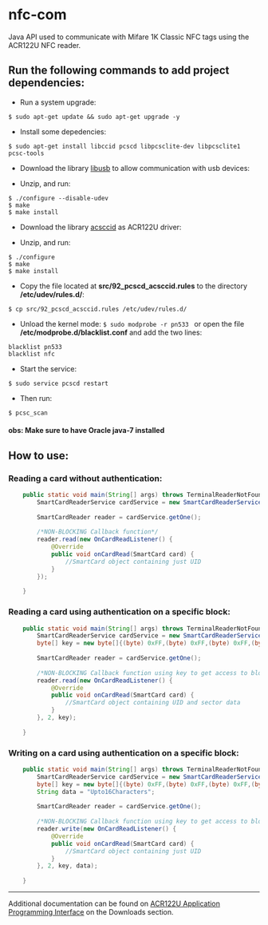 # nfc-com
Java API used to communicate with Mifare 1K Classic NFC tags using the ACR122U NFC reader.  


## Run the following commands to add project dependencies: 

* Run a system upgrade:
```
$ sudo apt-get update && sudo apt-get upgrade -y 
```

* Install some depedencies:
```
$ sudo apt-get install libccid pcscd libpcsclite-dev libpcsclite1 pcsc-tools 
```

* Download the library [libusb](http://downloads.sourceforge.net/libusb/libusb-1.0.20.tar.bz2) to allow communication with usb devices:

* Unzip, and run: 
``` 
$ ./configure --disable-udev 
$ make
$ make install
```

* Download the library [acsccid](http://www.acs.com.hk/en/products/3/acr122u-usb-nfc-reader/) as ACR122U driver:

* Unzip, and run:
```
$ ./configure
$ make 
$ make install
```
* Copy the file located at **src/92_pcscd_acsccid.rules** to the directory **/etc/udev/rules.d/**:
```
$ cp src/92_pcscd_acsccid.rules /etc/udev/rules.d/
```

* Unload the kernel mode:
```$ sudo modprobe -r pn533 ```
or open the file **/etc/modprobe.d/blacklist.conf** and add the two lines:
```
blacklist pn533
blacklist nfc
```

* Start the service: 
``` 
$ sudo service pcscd restart 
```

* Then run:
``` 
$ pcsc_scan 
```
#### obs: Make sure to have Oracle java-7 installed 

## How to use:

### Reading a card without authentication:
```Java
    public static void main(String[] args) throws TerminalReaderNotFoundException, InterruptedException{
		SmartCardReaderService cardService = new SmartCardReaderService();
		
		SmartCardReader reader = cardService.getOne();
    
		/*NON-BLOCKING Callback function*/  
        reader.read(new OnCardReadListener() {
			@Override
			public void onCardRead(SmartCard card) {
				//SmartCard object containing just UID 
			}
		});
		
	}
```

### Reading a card using authentication on a specific block:
```Java
    public static void main(String[] args) throws TerminalReaderNotFoundException, InterruptedException{
		SmartCardReaderService cardService = new SmartCardReaderService();
		byte[] key = new byte[]{(byte) 0xFF,(byte) 0xFF,(byte) 0xFF,(byte) 0xFF,(byte) 0xFF,(byte) 0xFF};
		
		SmartCardReader reader = cardService.getOne();
    
		/*NON-BLOCKING Callback function using key to get access to block 2*/  
        reader.read(new OnCardReadListener() {
			@Override
			public void onCardRead(SmartCard card) {
				//SmartCard object containing UID and sector data
			}
		}, 2, key);
		
	}
```

### Writing on a card using authentication on a specific block:
```Java
    public static void main(String[] args) throws TerminalReaderNotFoundException, InterruptedException{
		SmartCardReaderService cardService = new SmartCardReaderService();
		byte[] key = new byte[]{(byte) 0xFF,(byte) 0xFF,(byte) 0xFF,(byte) 0xFF,(byte) 0xFF,(byte) 0xFF};
		String data = "Upto16Characters";
		
		SmartCardReader reader = cardService.getOne();
    
		/*NON-BLOCKING Callback function using key to get access to block 2*/  
        reader.write(new OnCardReadListener() {
			@Override
			public void onCardRead(SmartCard card) {
				//SmartCard object containing just UID
			}
		}, 2, key, data);
		
	}
```

---

Additional documentation can be found on [ACR122U Application Programming Interface](http://www.acs.com.hk/en/products/3/acr122u-usb-nfc-reader/) on the Downloads section.

